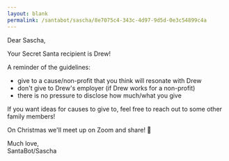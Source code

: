 ```yaml
---
layout: blank
permalink: /santabot/sascha/8e7075c4-343c-4d97-9d5d-0e3c54899c4a
---
```


Dear Sascha,

Your Secret Santa recipient is Drew!

A reminder of the guidelines:
* give to a cause/non-profit that you think will resonate with Drew
* don't give to Drew's employer (if Drew works for a non-profit)
* there is no pressure to disclose how much/what you give

If you want ideas for causes to give to, feel free to reach out to some other family members! 

On Christmas we'll meet up on Zoom and share! 🎅

Much love,  
SantaBot/Sascha
